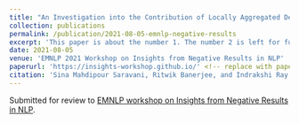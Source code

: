 ```yaml
---
title: "An Investigation into the Contribution of Locally Aggregated Descriptors to Figurative Language Identification"
collection: publications
permalink: /publication/2021-08-05-emnlp-negative-results
excerpt: 'This paper is about the number 1. The number 2 is left for future work.'
date: 2021-08-05
venue: 'EMNLP 2021 Workshop on Insights from Negative Results in NLP'
paperurl: 'https://insights-workshop.github.io/' <!-- replace with paper link later -->
citation: 'Sina Mahdipour Saravani, Ritwik Banerjee, and Indrakshi Ray. (2021). &quot;An Investigation into the Contribution of Locally Aggregated Descriptors to Figurative Language Identification.&quot; <i>Submitted to EMNLP 2021 Workshop on Insights from Negative Results in NLP</i>.'
---
```

<!-- This paper is about the number 1. The number 2 is left for future work. -->
Submitted for review to [EMNLP workshop on Insights from Negative Results in NLP](https://insights-workshop.github.io/).
<!-- [Download paper here](http://academicpages.github.io/files/paper1.pdf) -->

<!-- Recommended citation: Your Name, You. (2009). "Paper Title Number 1." <i>Journal 1</i>. 1(1). -->
